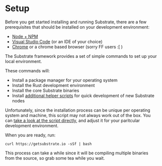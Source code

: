 Setup
===

Before you get started installing and running Substrate, there are a few prerequisites that should be installed on your development environment:

 - [Node + NPM](https://nodejs.org/en/download/)
 - [Visual Studio Code](https://code.visualstudio.com/) (or an IDE of your choice)
 - [Chrome](https://www.google.com/chrome/) or a chrome based browser (sorry FF users :[ )


The Substrate framework provides a set of simple commands to set up your local environment.

These commands will:
 - Install a package manager for your operating system
 - Install the Rust development environment
 - Install the core Substrate binaries
 - Install [additional helper scripts](https://github.com/paritytech/substrate-up) for quick development of new Substrate nodes

Unfortunately, since the installation process can be unique per operating system and machine, this script may not always work out of the box. You can [take a look at the script directly](https://getsubstrate.io/), and adjust it for your paritcular development environment.

When you are ready, run:

```
curl https://getsubstrate.io -sSf | bash
```

This process can take a while since it will be compiling multiple binaries from the source, so grab some tea while you wait.